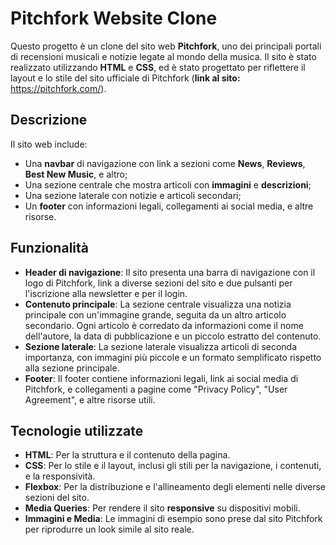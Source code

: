 # Pitchfork Website Clone

Questo progetto è un clone del sito web **Pitchfork**, uno dei principali portali di recensioni musicali e notizie legate al mondo della musica. Il sito è stato realizzato utilizzando **HTML** e **CSS**, ed è stato progettato per riflettere il layout e lo stile del sito ufficiale di Pitchfork (**link al sito:** https://pitchfork.com/).

## Descrizione

Il sito web include:
- Una **navbar** di navigazione con link a sezioni come **News**, **Reviews**, **Best New Music**, e altro;
- Una sezione centrale che mostra articoli con **immagini** e **descrizioni**;
- Una sezione laterale con notizie e articoli secondari;
- Un **footer** con informazioni legali, collegamenti ai social media, e altre risorse.

## Funzionalità

- **Header di navigazione**: Il sito presenta una barra di navigazione con il logo di Pitchfork, link a diverse sezioni del sito e due pulsanti per l'iscrizione alla newsletter e per il login.
- **Contenuto principale**: La sezione centrale visualizza una notizia principale con un'immagine grande, seguita da un altro articolo secondario. Ogni articolo è corredato da informazioni come il nome dell'autore, la data di pubblicazione e un piccolo estratto del contenuto.
- **Sezione laterale**: La sezione laterale visualizza articoli di seconda importanza, con immagini più piccole e un formato semplificato rispetto alla sezione principale.
- **Footer**: Il footer contiene informazioni legali, link ai social media di Pitchfork, e collegamenti a pagine come "Privacy Policy", "User Agreement", e altre risorse utili.

## Tecnologie utilizzate

- **HTML**: Per la struttura e il contenuto della pagina.
- **CSS**: Per lo stile e il layout, inclusi gli stili per la navigazione, i contenuti, e la responsività.
- **Flexbox**: Per la distribuzione e l'allineamento degli elementi nelle diverse sezioni del sito.
- **Media Queries**: Per rendere il sito **responsive** su dispositivi mobili.
- **Immagini e Media**: Le immagini di esempio sono prese dal sito Pitchfork per riprodurre un look simile al sito reale.



